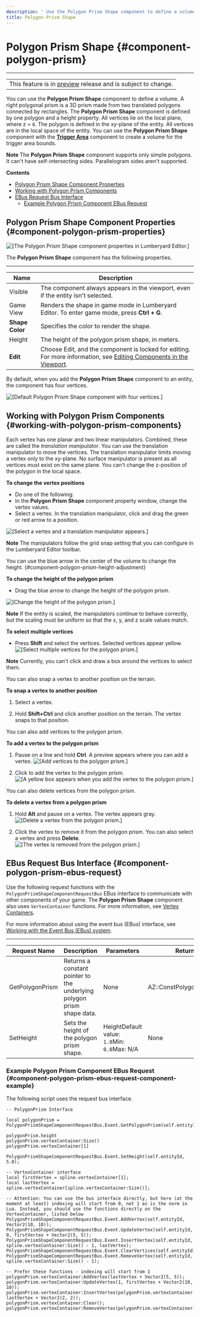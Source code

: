 ```yaml
---
description: ' Use the Polygon Prism Shape component to define a volume in Open 3D Engine. '
title: Polygon Prism Shape
---
```

# Polygon Prism Shape {#component-polygon-prism}


****

|  |
| --- |
| This feature is in [preview](/docs/userguide/ly-glos-chap#preview) release and is subject to change\.  |

You can use the **Polygon Prism Shape** component to define a volume\. A right polygonal prism is a 3D prism made from two translated polygons connected by rectangles\. The **Polygon Prism Shape** component is defined by one polygon and a height property\. All vertices lie on the local plane, where z = `0`\. The polygon is defined in the xy\-plane of the entity\. All vertices are in the local space of the entity\. You can use the **Polygon Prism Shape** component with the **[Trigger Area](/docs/userguide/components/triggerarea.md)** component to create a volume for the trigger area bounds\.

**Note**
The **Polygon Prism Shape** component supports only simple polygons\. It can't have self\-intersecting sides\. Parallelogram sides aren't supported\.

**Contents**
+ [Polygon Prism Shape Component Properties](#component-polygon-prism-properties)
+ [Working with Polygon Prism Components](#working-with-polygon-prism-components)
+ [EBus Request Bus Interface](#component-polygon-prism-ebus-request)
  + [Example Polygon Prism Component EBus Request](#component-polygon-prism-ebus-request-component-example)

## Polygon Prism Shape Component Properties {#component-polygon-prism-properties}

![\[The Polygon Prism Shape component properties in Lumberyard Editor.\]](/images/user-guide/component/polygon-prism-component-properties.png)

The **Polygon Prism Shape** component has the following properties\.


****

| Name | Description |
| --- | --- |
| Visible |  The component always appears in the viewport, even if the entity isn't selected\.   |
| Game View |  Renders the shape in game mode in Lumberyard Editor\. To enter game mode, press **Ctrl \+ G**\.  |
|  **Shape Color**  |  Specifies the color to render the shape\.  |
| Height |  The height of the polygon prism shape, in meters\.  |
|  **Edit**  | Choose Edit, and the component is locked for editing\. For more information, see [Editing Components in the Viewport](/docs/userguide/edit-mode-for-components.md)\. |

By default, when you add the **Polygon Prism Shape** component to an entity, the component has four vertices\.

![\[Default Polygon Prism Shape component with four vertices.\]](/images/user-guide/component/polygon-prism-shape-component-1.png)

## Working with Polygon Prism Components {#working-with-polygon-prism-components}

Each vertex has one planar and two linear manipulators\. Combined, these are called the *translation manipulator*\. You can use the translation manipulator to move the vertices\. The translation manipulator limits moving a vertex only to the xy\-plane\. No surface manipulator is present as all vertices must exist on the same plane\. You can't change the z\-position of the polygon in the local space\.

**To change the vertex positions**
+  Do one of the following:
  + In the **Polygon Prism Shape** component property window, change the vertex values\.
  + Select a vertex\. In the translation manipulator, click and drag the green or red arrow to a position\.

![\[Select a vertex and a translation manipulator appears.\]](/images/user-guide/component/polygon-prism-shape-component-2.png)

**Note**
The manipulators follow the grid snap setting that you can configure in the Lumberyard Editor toolbar\.

You can use the blue arrow in the center of the volume to change the height\. {#component-polygon-prism-height-adjustment}

**To change the height of the polygon prism**
+ Drag the blue arrow to change the height of the polygon prism\.

![\[Change the height of the polygon prism.\]](/images/user-guide/component/polygon-prism-shape-component-3.png)

**Note**
If the entity is scaled, the manipulators continue to behave correctly, but the scaling must be uniform so that the x, y, and z scale values match\.

**To select multiple vertices**
+ Press **Shift** and select the vertices\. Selected vertices appear yellow\.
![\[Select multiple vertices for the polygon prism.\]](/images/user-guide/component/polygon-prism-shape-component-4.png)

**Note**
Currently, you can't click and draw a box around the vertices to select them\.

You can also snap a vertex to another position on the terrain\.

**To snap a vertex to another position**

1. Select a vertex\.

1. Hold **Shift\+Ctrl** and click another position on the terrain\. The vertex snaps to that position\.

You can also add vertices to the polygon prism\.

**To add a vertex to the polygon prism**

1. Pause on a line and hold **Ctrl**\. A preview appears where you can add a vertex\.
![\[Add vertices to the polygon prism.\]](/images/user-guide/component/polygon-prism-shape-component-5.png)

1. Click to add the vertex to the polygon prism\.
![\[A yellow box appears when you add the vertex to the polygon prism.\]](/images/user-guide/component/polygon-prism-shape-component-6.png)

You can also delete vertices from the polygon prism\.

**To delete a vertex from a polygon prism**

1. Hold **Alt** and pause on a vertex\. The vertex appears gray\.
![\[Delete a vertex from the polygon prism.\]](/images/user-guide/component/polygon-prism-shape-component-7.png)

1. Click the vertex to remove it from the polygon prism\. You can also select a vertex and press **Delete**\.
![\[The vertex is removed from the polygon prism.\]](/images/user-guide/component/polygon-prism-shape-component-8.png)

## EBus Request Bus Interface {#component-polygon-prism-ebus-request}

Use the following request functions with the `PolygonPrismShapeComponentRequestBus` EBus interface to communicate with other components of your game\. The **Polygon Prism Shape** component also uses `VertexContainer` functions\. For more information, see [Vertex Containers](/docs/user-guide/features/components/vertex-container.md)\.

For more information about using the event bus \(EBus\) interface, see [Working with the Event Bus \(EBus\) system](/docs/user-guide/features/engine/ebus/_index.md)\.


****

| Request Name | Description | Parameters | Return | Scriptable |
| --- | --- | --- | --- | --- |
| GetPolygonPrism |  Returns a constant pointer to the underlying polygon prism shape data\.  |  None  | AZ::ConstPolygonPrismPtr | Yes |
| SetHeight |  Sets the height of the polygon prism shape\.  | HeightDefault value: `1.0`Min: `0.0`Max: N/A | None | Yes |

### Example Polygon Prism Component EBus Request {#component-polygon-prism-ebus-request-component-example}

The following script uses the request bus interface\.

```
-- PolygonPrism Interface

local polygonPrism = PolygonPrismShapeComponentRequestBus.Event.GetPolygonPrism(self.entityId);

polygonPrism.height
polygonPrism.vertexContainer:Size()
polygonPrism.vertexContainer[1]

PolygonPrismShapeComponentRequestBus.Event.SetHeight(self.entityId, 5.0);

-- VertexContainer interface
local firstVertex = spline.vertexContainer[1];
local lastVertex = spline.vertexContainer[spline.vertexContainer:Size()];

-- Attention: You can use the bus interface directly, but here (at the moment at least) indexing will start from 0, not 1 as is the norm in Lua. Instead, you should use the functions directly on the VertexContainer, listed below
PolygonPrismShapeComponentRequestBus.Event.AddVertex(self.entityId, Vector2(10, 10));
PolygonPrismShapeComponentRequestBus.Event.UpdateVertex(self.entityId, 0, firstVertex + Vector2(5, 5));
PolygonPrismShapeComponentRequestBus.Event.InsertVertex(self.entityId, spline.vertexContainer:Size() - 1, lastVertex);
PolygonPrismShapeComponentRequestBus.Event.ClearVertices(self.entityId);
PolygonPrismShapeComponentRequestBus.Event.RemoveVertex(self.entityId, spline.vertexContainer:Size() - 1);

-- Prefer these functions - indexing will start from 1
polygonPrism.vertexContainer:AddVertex(lastVertex + Vector2(5, 5));
polygonPrism.vertexContainer:UpdateVertex(1, firstVertex + Vector2(10, 10));
polygonPrism.vertexContainer:InsertVertex(polygonPrism.vertexContainer:Size(), lastVertex + Vector2(2, 2));
polygonPrism.vertexContainer:Clear();
polygonPrism.vertexContainer:RemoveVertex(polygonPrism.vertexContainer:Size());
```